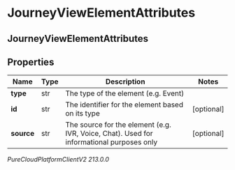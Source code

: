 # JourneyViewElementAttributes

## JourneyViewElementAttributes

## Properties

|Name | Type | Description | Notes|
|------------ | ------------- | ------------- | -------------|
| **type** | str | The type of the element (e.g. Event) | |
| **id** | str | The identifier for the element based on its type | [optional] |
| **source** | str | The source for the element (e.g. IVR, Voice, Chat). Used for informational purposes only | [optional] |



_PureCloudPlatformClientV2 213.0.0_
